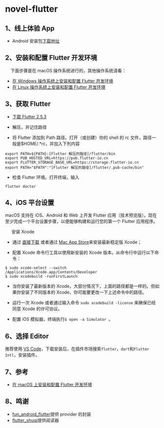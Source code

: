 # novel-flutter

## 1、线上体验 App

- Android 安装包[下载地址](https://github.com/black-currant/novel-fpg/raw/main/novel-flutter/app-release.apk)

## 2、安装和配置 Flutter 开发环境

&ensp;&ensp; 下面步骤是在 macOS 操作系统进行的，其他操作系统请看：

- [在 Windows 操作系统上安装和配置 Flutter 开发环境](https://flutter.cn/docs/get-started/install/windows)
- [在 Linux 操作系统上安装和配置 Flutter 开发环境](https://flutter.cn/docs/get-started/install/linux)

## 3、获取 Flutter

- [下载 Flutter 2.5.3](https://storage.flutter-io.cn/flutter_infra_release/releases/stable/macos/flutter_macos_2.5.3-stable.zip)

- 解压，并记住路径

- 将 Flutter 添加到 Path 路径。打开（或创建）你的 shell 的 rc 文件，路径一般是$HOME/.\*rc，并加入下列内容

```
export PATH=${PATH}:[Flutter 解压的路径]/flutter/bin
export PUB_HOSTED_URL=https://pub.flutter-io.cn
export FLUTTER_STORAGE_BASE_URL=https://storage.flutter-io.cn
export PATH="$PATH":"[Flutter 解压的路径]/flutter/.pub-cache/bin"
```

- 检查 Flutter 环境。打开终端，输入

```
flutter doctor
```

## 4、iOS 平台设置

macOS 支持在 iOS、Android 和 Web 上开发 Flutter 应用（技术预览版）。现在至少完成一个平台设置步骤，以便能够构建和运行您的第一个 Flutter 应用程序。

&ensp;&ensp;&ensp;安装 Xcode

- 通过 [直接下载](https://developer.apple.com/xcode/) 或者通过 [Mac App Store](https://itunes.apple.com/us/app/xcode/id497799835)来安装最新稳定版 Xcode；

- 配置 Xcode 命令行工具以使用新安装的 Xcode 版本。从命令行中运行以下命令：

```
$ sudo xcode-select --switch /Applications/Xcode.app/Contents/Developer
$ sudo xcodebuild -runFirstLaunch
```

- 当你安装了最新版本的 Xcode，大部分情况下，上面的路径都是一样的。但如果你安装了不同版本的 Xcode，你可能要更改一下上述命令中的路径。

- 运行一次 Xcode 或者通过输入命令 `sudo xcodebuild -license` 来确保已经同意 Xcode 的许可协议。

- 配置 iOS 模拟器，终端执行`$ open -a Simulator `。

## 6、选择 Editor

推荐使用 [VS Code](https://code.visualstudio.com/)，下载安装后，在插件市场搜索`flutter`，`dart`和`Flutter Intl`，安装插件。

## 7、参考

- [在 macOS 上安装和配置 Flutter 开发环境](https://flutter.cn/docs/get-started/install/macos)

## 8、鸣谢

- [fun_android_flutter](https://github.com/phoenixsky/fun_android_flutter)提供 provider 的封装
- [flutter_shuqi](https://github.com/huanxsd/flutter_shuqi)提供阅读器
